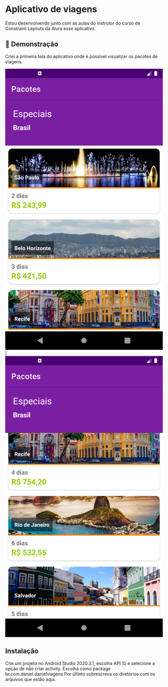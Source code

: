 # Aplicativo de viagens 

Estou desenvolvendo junto com as aulas do instrutor do curso de Constraint Layouts da Alura esse aplicativo.

## 📲 Demonstração

Criei a primeira tela do aplicativo onde é possivel visualizar os pacotes de viagens.

![Captura de tela mostrando pacotes de viagem](/screenshot_1.PNG) | ![Captura de tela mostrando pacotes de viagem](/screenshot_2.PNG)

## Instalação

Crie um projeto no Android Studio 2020.3.1, escolha API 12 e selecione a opção de não criar activity. Escolha como package br.com.daniel.danielviagens
Por último sobrescreva os diretórios com os arquivos que estão aqui.
